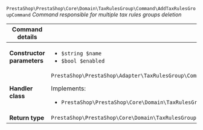 `PrestaShop\PrestaShop\Core\Domain\TaxRulesGroup\Command\AddTaxRulesGroupCommand`
_Command responsible for multiple tax rules groups deletion_

| Command details            |    |
| -------------------------- | -- |
| **Constructor parameters** | <ul> <li>`$string $name`</li>  <li>`$bool $enabled`</li> </ul> |
| **Handler class**          | `PrestaShop\PrestaShop\Adapter\TaxRulesGroup\CommandHandler\AddTaxRulesGroupHandler`  <p> Implements: </p> <ul>  <li>`PrestaShop\PrestaShop\Core\Domain\TaxRulesGroup\CommandHandler\AddTaxRulesGroupHandlerInterface`</li>  |
| **Return type** |  `PrestaShop\PrestaShop\Core\Domain\TaxRulesGroup\ValueObject\TaxRulesGroupId`  |
